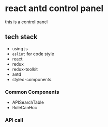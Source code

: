# react antd control panel

this is a control panel

## tech stack

- using js
- `eslint` for code style
- react
- redux
- redux-toolkit
- antd
- styled-components

### Common Components

- APISearchTable
- RoleCanHoc

### API call
